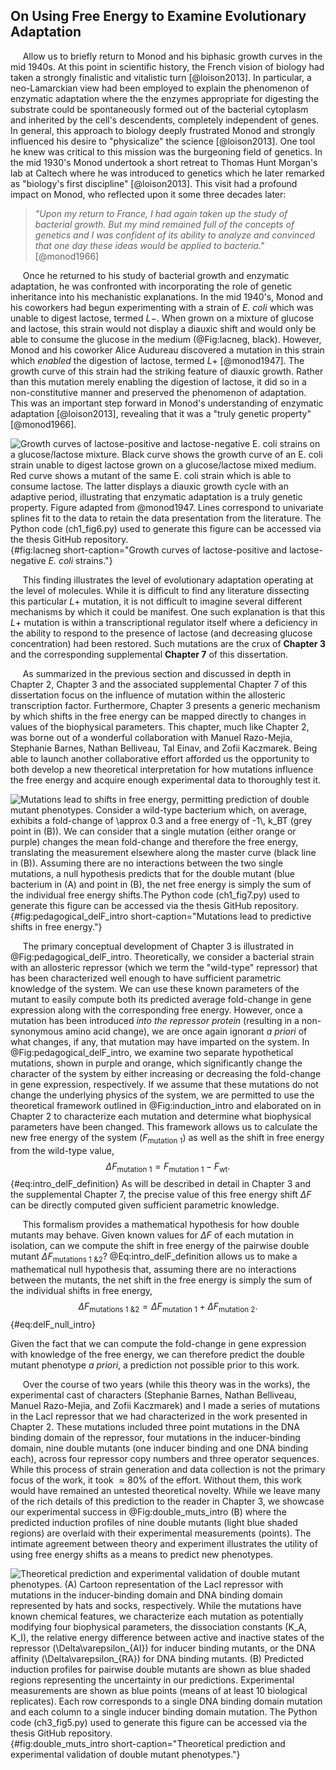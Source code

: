 ## On Using Free Energy to Examine Evolutionary Adaptation

&nbsp;&nbsp;&nbsp;&nbsp;&nbsp;Allow us to briefly return to Monod and his
biphasic growth curves in the mid 1940s. At this point in scientific
history, the French vision of biology had taken a strongly finalistic and
vitalistic turn [@loison2013]. In particular, a neo-Lamarckian view had been
employed to explain the phenomenon of enzymatic adaptation where the the
enzymes appropriate for digesting the substrate could be spontaneously formed
out of the bacterial cytoplasm and inherited by the cell's descendents,
completely independent of genes. In general, this approach to biology deeply
frustrated Monod and strongly influenced his desire to "physicalize" the
science [@loison2013]. One tool he knew was critical to this mission was the
burgeoning field of genetics. In the mid 1930's Monod undertook a short
retreat to Thomas Hunt Morgan's lab at Caltech where he was introduced to
genetics which he later remarked as "biology's first discipline"
[@loison2013]. This visit had a profound impact on Monod, who reflected upon it
some three decades later:

> *"Upon my return to France, I had again taken up the study of bacterial growth.
> But my mind remained full of the concepts of genetics and I was confident of
> its ability to analyze and convinced that one day these ideas would be applied
> to bacteria."* [@monod1966]

&nbsp;&nbsp;&nbsp;&nbsp;&nbsp;Once he returned to his study of bacterial
growth and enzymatic adaptation, he was confronted with incorporating the
role of genetic inheritance into his mechanistic explanations. In the mid
1940's, Monod and his coworkers had begun experimenting with a strain of *E.
coli* which was unable to digest lactose, termed $L-$. When grown on a mixture of glucose and lactose, this strain
would not display a diauxic shift and would only be able to consume the
glucose in the medium (@Fig:lacneg, black). However, Monod and his coworker Alice Audureau
discovered a mutation in this strain which *enabled* the digestion of
lactose, termed $L+$ [@monod1947]. The growth curve of this strain had the
striking feature of diauxic growth. Rather than this mutation merely enabling
the digestion of lactose, it did so in a non-constitutive manner and
preserved the phenomenon of adaptation. This was an important step forward in
Monod's understanding of enzymatic adaptation [@loison2013], revealing that
it was a "truly genetic property" [@monod1966].

![**Growth curves of lactose-positive and lactose-negative *E. coli* strains
on a glucose/lactose mixture.** Black curve shows the growth curve of an *E. coli* strain unable 
to digest lactose grown on a glucose/lactose mixed medium. Red curve shows a
mutant of the same *E. coli* strain which is able to consume lactose. The latter
displays a diauxic growth cycle with an adaptive period,
illustrating that enzymatic adaptation is a truly genetic property. Figure
adapted from @monod1947. Lines correspond to univariate splines fit to the data
to retain the data presentation from the literature. The [Python code
(`ch1_fig6.py`)](https://github.com/gchure/phd/blob/master/src/chapter_01/code/ch1_fig6.py)
used to generate this figure can be accessed via the thesis [GitHub
repository](https://github.com/gchure/phd).](ch1_fig6){#fig:lacneg short-caption="Growth curves of
lactose-positive and lactose-negative *E. coli* strains."}

&nbsp;&nbsp;&nbsp;&nbsp;&nbsp;This finding illustrates the level of
evolutionary adaptation operating at the level of molecules. While it is
difficult to find any literature dissecting this particular $L+$ mutation,
it is not difficult to imagine several different mechanisms by which it could
be manifest. One such explanation is that this $L+$ mutation is within a
transcriptional regulator itself where a deficiency in the ability to respond
to the presence of lactose (and decreasing glucose concentration) had been restored. Such
mutations are the crux of **Chapter 3** and the corresponding supplemental
**Chapter 7** of this dissertation.

&nbsp;&nbsp;&nbsp;&nbsp;&nbsp;As summarized in the previous section and
discussed in depth in Chapter 2, Chapter 3 and the associated supplemental
Chapter 7 of this dissertation focus on the influence of mutation within the
allosteric transcription factor. Furthermore, Chapter 3 presents a generic
mechanism by which shifts in the free energy can be mapped directly to
changes in values of the biophysical parameters. This chapter, much like
Chapter 2, was borne out of a wonderful collaboration with Manuel Razo-Mejia,
Stephanie Barnes, Nathan Belliveau, Tal Einav, and Zofii Kaczmarek.
Being able to launch another collaborative effort afforded us the opportunity
to both develop a new theoretical interpretation for how mutations influence
the free energy and acquire enough experimental data to thoroughly test it.

![**Mutations lead to shifts in free energy, permitting prediction of double
mutant phenotypes.** Consider a wild-type
bacterium which, on average, exhibits a fold-change of $\approx$ 0.3
and a free energy of $-1\, k_BT$ (grey point in (B)). We can consider that a single mutation (either
orange or purple) changes the mean fold-change and therefore the free energy,
translating the measurement elsewhere along the master curve (black line in (B)). Assuming
there are no interactions between the two single mutations, a null
hypothesis predicts that for the double mutant (blue bacterium in (A) and point in
(B), the net free energy is simply the sum of the individual free energy
shifts.The [Python code
(`ch1_fig7.py`)](https://github.com/gchure/phd/blob/master/src/chapter_01/code/ch1_fig7.py)
used to generate this figure can be accessed via the thesis [GitHub
repository](https://github.com/gchure/phd).](ch1_fig7){#fig:pedagogical_delF_intro short-caption="Mutations lead to
predictive shifts in free energy."}

&nbsp;&nbsp;&nbsp;&nbsp;&nbsp;The primary conceptual development of Chapter 3 is illustrated in
@Fig:pedagogical_delF_intro. Theoretically, we consider a bacterial strain with
an allosteric repressor (which we term the "wild-type" repressor) that has been
characterized well enough to have sufficient parametric knowledge of the system.
We can use these known parameters of the mutant to easily compute both its predicted average fold-change in gene expression
along with the corresponding free energy. However, once a mutation has been
introduced *into the repressor protein*  (resulting in a non-synonymous amino
acid change), we are once again ignorant *a priori* of what changes, if any,
that mutation may have imparted on the system. In @Fig:pedagogical_delF_intro,
we examine two separate hypothetical mutations, shown in purple and orange, which
significantly change the character of the system by either increasing or
decreasing the fold-change in gene expression, respectively. If we assume that
these mutations do not change the underlying physics of the system, we are
permitted to use the theoretical framework outlined in @Fig:induction_intro and
elaborated on in Chapter 2 to characterize each mutation and determine what
biophysical parameters have been changed. This framework allows us to calculate the new
free energy of the system ($F_\text{mutation 1}$) as well as the shift in free
energy from the wild-type value, 
$$
\Delta F_\text{mutation 1} = F_\text{mutation 1} - F_\text{wt}.
$${#eq:intro_delF_definition}
As will be described in detail in Chapter 3 and the supplemental Chapter 7, the
precise value of this free energy shift $\Delta F$ can be directly computed
given sufficient parametric knowledge.

&nbsp;&nbsp;&nbsp;&nbsp;&nbsp;This formalism provides a mathematical
hypothesis for how double mutants may behave. Given known values for $\Delta
F$ of each mutation in isolation, can we compute the shift in free energy of
the pairwise double mutant $\Delta F_\text{mutations 1 \& 2}$?
@Eq:intro_delF_definition allows us to make a mathematical null hypothesis that, assuming
there are no interactions between the mutants, the
net shift in the free energy is simply the sum of the individual shifts in
free energy,
$$
\Delta F_\text{mutations 1 \& 2} = \Delta F_\text{mutation 1} +
\Delta F_\text{mutation 2}.
$${#eq:delF_null_intro}

Given the fact that we can compute the fold-change in gene expression with
knowledge of the free energy, we can therefore predict the double mutant
phenotype *a priori*, a prediction not possible prior to this work.


&nbsp;&nbsp;&nbsp;&nbsp;&nbsp;Over the course of two years (while this theory was in the works), the
experimental cast of characters (Stephanie Barnes, Nathan Belliveau,
Manuel Razo-Mejia, and Zofii Kaczmarek) and I made a series of mutations
in the LacI repressor that we had characterized in the work presented in
Chapter 2. These mutations included three point mutations in the DNA binding
domain of the repressor, four mutations in the inducer-binding domain, nine
double mutants (one inducer binding and one DNA binding each), across four
repressor copy numbers and three operator sequences. While this process of
strain generation and data collection is not the primary focus of the work,
it took $\approx 80\%$ of the effort. Without them, this work would have
remained an untested theoretical novelty. While we leave many of the rich
details of this prediction to the reader in Chapter 3, we showcase our 
experimental success in  @Fig:double_muts_intro (B) where the predicted induction profiles
of nine double mutants (light blue shaded regions) are overlaid with their
experimental measurements (points). The intimate agreement between theory and
experiment illustrates the utility of using free energy shifts as a means to
predict new phenotypes.

![**Theoretical prediction and experimental validation of double mutant
phenotypes.** (A) Cartoon representation of the LacI repressor with mutations in
the inducer-binding domain and DNA binding domain represented by hats and socks,
respectively. While the mutations have known chemical features, we characterize
each mutation as potentially modifying four biophysical parameters,
the dissociation constants ($K_A$, $K_I$), the relative energy difference
between active and inactive states of the repressor ($\Delta\varepsilon_{AI}$) for inducer binding mutants, or
the DNA affinity ($\Delta\varepsilon_{RA}$) for DNA binding mutants. (B) Predicted induction
profiles for pairwise double mutants are shown as blue shaded regions
representing the uncertainty in our predictions. Experimental measurements are
shown as blue points (means of at least 10 biological replicates). Each row
corresponds to a single DNA binding domain mutation and each column to a single
inducer binding domain mutation. The [Python code
(`ch3_fig5.py`)](https://github.com/gchure/phd/blob/master/src/chapter_03/code/ch3_fig5.py)
used to generate this figure can be accessed via the thesis [GitHub
repository](https://github.com/gchure/phd). ](ch1_fig8){#fig:double_muts_intro
short-caption="Theoretical prediction and experimental validation of double
mutant phenotypes."}
